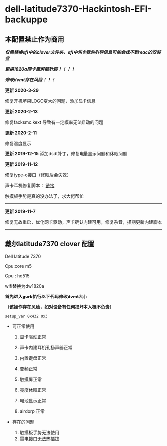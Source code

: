 # dell-latitude7370-Hackintosh-EFI-backuppe
## 本配置禁止作为商用 

***仅需替换efi中的clover文件夹，efi中包含我的引导信息可能会找不到mac的安装盘*** 

***更换1820a网卡需屏蔽针脚！！！！*** 

***修改dvmt存在风险！！！***   

**更新 2020-3-29** 

修复开机苹果LOGO变大的问题，添加显卡信息

**更新 2020-2-13** 

 修复facksmc.kext 导致有一定概率无法启动的问题

**更新 2020-2-11**  

修复温度显示

**更新 2019-12-15**
添加dsdt补丁，修复电量显示问题和休眠问题

**更新 2019-11-12**  

修复type-c接口（修眠后会失效）  

声卡耳机修复脚本： [链接](https://github.com/mikeTOliu/daliansky-ALCPlugFix)  

触摸板手势是真的没办法了，求大佬帮忙

---
**更新 2019-11-7** 

修复无故重启，优化网卡驱动，声卡确认内建可用，修复杂音，择期更新内建脚本

--- 
## 戴尔latitude7370 clover 配置

Dell latitude 7370 

Cpu:core m5 

Gpu : hd515 

wifi替换为dw1820a

**首先进入gurb执行以下代码修改dvmt大小** 

**（该操作存在风险，如对设备有任何损坏本人概不负责）**

`setup_var 0x432 0x3`
- 可正常使用
  
    1. 显卡驱动正常  

    2. 声卡内建耳机孔扬声器正常

  3. 内置键盘正常
  4. 变频正常 
  5. 触摸屏正常
  6. 亮度休眠正常  
  7. 电池显示正常
  8. airdorp 正常

- 存在的问题
  1. 触摸板手势无法使用
  2. 雷电接口无法热插拔 
   
